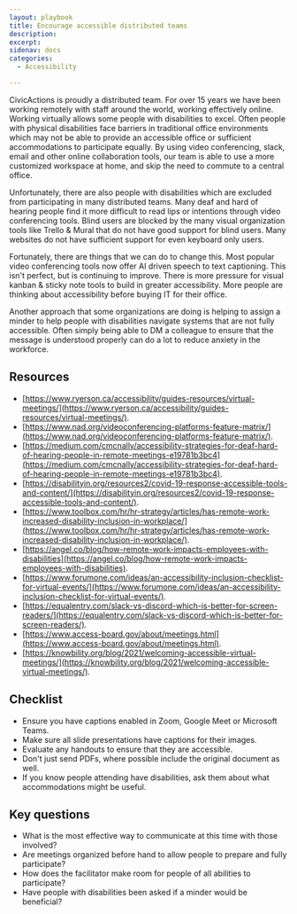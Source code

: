 ```yaml
---
layout: playbook
title: Encourage accessible distributed teams
description: 
excerpt: 
sidenav: docs
categories:
  - Accessibility

---
```


CivicActions is proudly a distributed team. For over 15 years we have been working remotely with staff around the world, working effectively online. Working virtually allows some people with disabilities to excel. Often people with physical disabilities face barriers in traditional office environments which may not be able to provide an accessible office or sufficient accommodations to participate equally. By using video conferencing, slack, email and other online collaboration tools, our team is able to use a more customized workspace at home, and skip the need to commute to a central office.

Unfortunately, there are also people with disabilities which are excluded from participating in many distributed teams. Many deaf and hard of hearing people find it more difficult to read lips or intentions through video conferencing tools. Blind users are blocked by the many visual organization tools like Trello & Mural that do not have good support for blind users. Many websites do not have sufficient support for even keyboard only users.

Fortunately, there are things that we can do to change this. Most popular video conferencing tools now offer AI driven speech to text captioning. This isn't perfect, but is continuing to improve. There is more pressure for visual kanban & sticky note tools to build in greater accessibility. More people are thinking about accessibility before buying IT for their office.

Another approach that some organizations are doing is helping to assign a minder to help people with disabilities navigate systems that are not fully accessible. Often simply being able to DM a colleague to ensure that the message is understood properly can do a lot to reduce anxiety in the workforce.

## Resources

* [https://www.ryerson.ca/accessibility/guides-resources/virtual-meetings/](https://www.ryerson.ca/accessibility/guides-resources/virtual-meetings/).
* [https://www.nad.org/videoconferencing-platforms-feature-matrix/](https://www.nad.org/videoconferencing-platforms-feature-matrix/).
* [https://medium.com/cmcnally/accessibility-strategies-for-deaf-hard-of-hearing-people-in-remote-meetings-e19781b3bc4](https://medium.com/cmcnally/accessibility-strategies-for-deaf-hard-of-hearing-people-in-remote-meetings-e19781b3bc4).
* [https://disabilityin.org/resources2/covid-19-response-accessible-tools-and-content/](https://disabilityin.org/resources2/covid-19-response-accessible-tools-and-content/).
* [https://www.toolbox.com/hr/hr-strategy/articles/has-remote-work-increased-disability-inclusion-in-workplace/](https://www.toolbox.com/hr/hr-strategy/articles/has-remote-work-increased-disability-inclusion-in-workplace/).
* [https://angel.co/blog/how-remote-work-impacts-employees-with-disabilities](https://angel.co/blog/how-remote-work-impacts-employees-with-disabilities).
* [https://www.forumone.com/ideas/an-accessibility-inclusion-checklist-for-virtual-events/](https://www.forumone.com/ideas/an-accessibility-inclusion-checklist-for-virtual-events/).
* [https://equalentry.com/slack-vs-discord-which-is-better-for-screen-readers/](https://equalentry.com/slack-vs-discord-which-is-better-for-screen-readers/).
* [https://www.access-board.gov/about/meetings.html](https://www.access-board.gov/about/meetings.html).
* [https://knowbility.org/blog/2021/welcoming-accessible-virtual-meetings/](https://knowbility.org/blog/2021/welcoming-accessible-virtual-meetings/).

## Checklist

* Ensure you have captions enabled in Zoom, Google Meet or Microsoft Teams.
* Make sure all slide presentations have captions for their images.
* Evaluate any handouts to ensure that they are accessible.
* Don't just send PDFs, where possible include  the original document as well.
* If you know people attending have disabilities, ask them about what accommodations might be useful.

## Key questions

* What is the most effective way to communicate at this time with those involved?
* Are meetings organized before hand to allow people to prepare and fully participate?
* How does the facilitator make room for people of all abilities to participate? 
* Have people with disabilities been asked if a minder would be beneficial?

